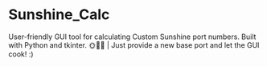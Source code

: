 # Sunshine_Calc
User-friendly GUI tool for calculating Custom Sunshine port numbers. Built with Python and tkinter. 🌞🔢🚀 | Just provide a new base port and let the GUI cook! :)
